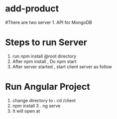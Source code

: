 # add-product
#There are two server 1. API for MongoDB

# Steps to run Server
1. run npm install @root directory 
2. After npm install , Do npm start
3. After server started , start client server as follow 
  

# Run Angular Project 
1. change directory to : cd /client
2. npm install 
3 . ng serve 
4. It will open at 
